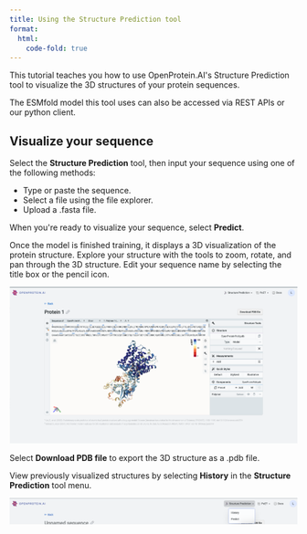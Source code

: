 ```yaml
---
title: Using the Structure Prediction tool
format:
  html:
    code-fold: true
---
```


This tutorial teaches you how to use OpenProtein.AI's Structure Prediction tool to visualize the 3D structures of your protein sequences.

The ESMfold model this tool uses can also be accessed via REST APIs or our python client.

## Visualize your sequence

Select the **Structure Prediction** tool, then input your sequence using one of the following methods:

- Type or paste the sequence.
- Select a file using the file explorer.
- Upload a .fasta file.

When you're ready to visualize your sequence, select **Predict**.

Once the model is finished training, it displays a 3D visualization of the protein structure. Explore your structure with the tools to zoom, rotate, and pan through the 3D structure. Edit your sequence name by selecting the title box or the pencil icon.

![](./img/molstar-vis.png)

Select **Download PDB file** to export the 3D structure as a .pdb file.

View previously visualized structures by selecting **History** in the **Structure Prediction** tool menu.

![](./img/struct-dropdown.png)
